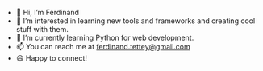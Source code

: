 - 👋 Hi, I’m Ferdinand
- 👀 I’m interested in learning new tools and frameworks and creating cool stuff with them.
- 🌱 I’m currently learning Python for web development.
- 📫 You can reach me at ferdinand.tettey@gmail.com
- 😄 Happy to connect!

<!---
fherdy/fherdy is a ✨ special ✨ repository because its `README.md` (this file) appears on your GitHub profile.
You can click the Preview link to take a look at your changes.
--->
